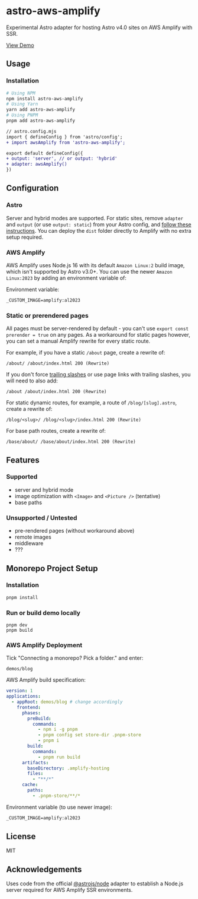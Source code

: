 # astro-aws-amplify

Experimental Astro adapter for hosting Astro v4.0 sites on AWS Amplify with SSR.

[View Demo](https://main.dy0rr16jdndpq.amplifyapp.com/)

## Usage

### Installation

```sh
# Using NPM
npm install astro-aws-amplify
# Using Yarn
yarn add astro-aws-amplify
# Using PNPM
pnpm add astro-aws-amplify
```

```diff
// astro.config.mjs
import { defineConfig } from 'astro/config';
+ import awsAmplify from 'astro-aws-amplify';

export default defineConfig({
+ output: 'server', // or output: 'hybrid'
+ adapter: awsAmplify()
})
```

## Configuration

### Astro

Server and hybrid modes are supported. For static sites, remove `adapter` and `output` (or use `output: static`) from your Astro config, and [follow these instructions](https://docs.astro.build/en/guides/deploy/aws/#aws-amplify). You can deploy the `dist` folder directly to Amplify with no extra setup required.

### AWS Amplify

AWS Amplify uses Node.js 16 with its default `Amazon Linux:2` build image, which isn't supported by Astro v3.0+. You can use the newer `Amazon Linux:2023` by adding an environment variable of:

Environment variable:

```markdown
_CUSTOM_IMAGE=amplify:al2023
```

### Static or prerendered pages

All pages must be server-rendered by default - you can't use `export const prerender = true` on any pages. As a workaround for static pages however, you can set a manual Amplify rewrite for every static route.

For example, if you have a static `/about` page, create a rewrite of:

`/about/ /about/index.html 200 (Rewrite)`

If you don't force [trailing slashes](https://docs.astro.build/en/reference/configuration-reference/#trailingslash) or use page links with trailing slashes, you will need to also add:

`/about /about/index.html 200 (Rewrite)`

For static dynamic routes, for example, a route of `/blog/[slug].astro`, create a rewrite of:

`/blog/<slug>/ /blog/<slug>/index.html 200 (Rewrite)`

For base path routes, create a rewrite of:

`/base/about/ /base/about/index.html 200 (Rewrite)`

## Features

### Supported
- server and hybrid mode
- image optimization with `<Image>` and `<Picture />` (tentative)
- base paths

### Unsupported / Untested

- pre-rendered pages (without workaround above)
- remote images
- middleware
- ???

## Monorepo Project Setup

### Installation

```sh
pnpm install
```

### Run or build demo locally

```shell
pnpm dev
pnpm build
```

### AWS Amplify Deployment

Tick "Connecting a monorepo? Pick a folder." and enter:

```shell
demos/blog
```

AWS Amplify build specification:

```yaml
version: 1
applications:
  - appRoot: demos/blog # change accordingly
    frontend:
      phases:
        preBuild:
          commands:
            - npm i -g pnpm
            - pnpm config set store-dir .pnpm-store
            - pnpm i
        build:
          commands:
            - pnpm run build
      artifacts:
        baseDirectory: .amplify-hosting
        files:
          - "**/*"
      cache:
        paths:
          - .pnpm-store/**/*
```

Environment variable (to use newer image):

```markdown
_CUSTOM_IMAGE=amplify:al2023
```

## License

MIT

## Acknowledgements

Uses code from the official [@astrojs/node](https://github.com/withastro/astro/tree/main/packages/integrations/node) adapter to establish a Node.js server required for AWS Amplify SSR environments.
